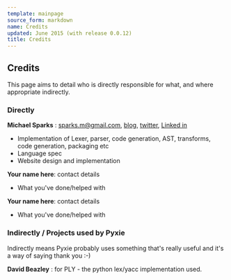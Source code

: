 ```yaml
---
template: mainpage
source_form: markdown
name: Credits
updated: June 2015 (with release 0.0.12)
title: Credits
---
```

## Credits

This page aims to detail who is directly responsible for what, and where appropriate
indirectly.

### Directly

**Michael Sparks** : <sparks.m@gmail.com>, [blog](http://www.sparkslabs.com/michael/), [twitter](http://twitter.com/sparks_rd), [Linked in](https://www.linkedin.com/pub/michael-sparks/0/1b9/a93)

* Implementation of Lexer, parser, code generation, AST, transforms, code generation, packaging etc
* Language spec
* Website design and implementation

**Your name here**: contact details

* What you've done/helped with

**Your name here**: contact details

* What you've done/helped with

### Indirectly / Projects used by Pyxie

Indirectly means Pyxie probably uses something that's really useful and it's a
way of saying thank you :-)

**David Beazley** : for PLY - the python lex/yacc implementation used.
